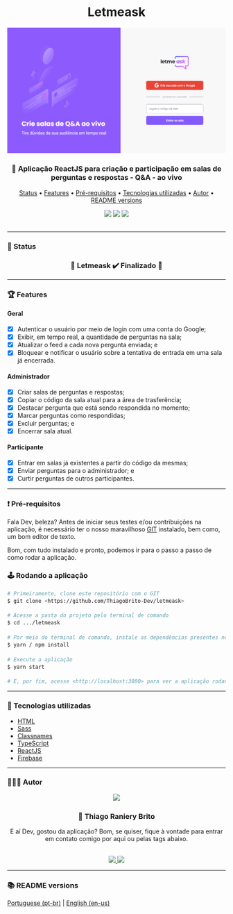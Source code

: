 <div align="center">
  <div>
    <h1>Letmeask</h1>
    <img src="./.github/letmeask.png" />
    <h3>
      💬 Aplicação ReactJS para criação e participação em salas de perguntas e respostas - Q&A - ao vivo
    </h3>
  </div>

  <p>
    <a href="#-status">Status</a> •
    <a href="#-features">Features</a> • 
    <a href="#%EF%B8%8F-pré-requisitos">Pré-requisitos</a> • 
    <a href="#-tecnologias-utilizadas">Tecnologias utilizadas</a> • 
    <a href="#-autor">Autor</a> •
    <a href="#-readme-versions">README versions</a>
  </p>

  <div>
    <img src="https://img.shields.io/github/license/ThiagoBrito-Dev/Podcastr?color=8d5afd&style=for-the-badge" />
    <img src="https://img.shields.io/static/v1?label=version&message=1.0.0&color=8d5afd&style=for-the-badge" />
    <img src="https://img.shields.io/static/v1?label=yarn&message=v1.22.5&color=8d5afd&style=for-the-badge" />
  </div>
</div>

<br/>
<hr>

### 🏁 Status

<h3 align="center">
  🎉 Letmeask ✔️ Finalizado 🎉
</h3>

<hr>

### 🏆 Features

#### Geral

- [x] Autenticar o usuário por meio de login com uma conta do Google;
- [x] Exibir, em tempo real, a quantidade de perguntas na sala;
- [x] Atualizar o feed a cada nova pergunta enviada; e
- [x] Bloquear e notificar o usuário sobre a tentativa de entrada em uma sala já encerrada.

#### Administrador

- [x] Criar salas de perguntas e respostas;
- [x] Copiar o código da sala atual para a área de trasferência;
- [x] Destacar pergunta que está sendo respondida no momento;
- [x] Marcar perguntas como respondidas;
- [x] Excluir perguntas; e
- [x] Encerrar sala atual.

#### Participante

- [x] Entrar em salas já existentes a partir do código da mesmas;
- [x] Enviar perguntas para o administrador; e
- [x] Curtir perguntas de outros participantes.

<hr>

### ❗️ Pré-requisitos

Fala Dev, beleza? Antes de iniciar seus testes e/ou contribuições na aplicação, é necessário ter o nosso maravilhoso [GIT](https://git-scm.com) instalado, bem como, um bom editor de texto.

Bom, com tudo instalado e pronto, podemos ir para o passo a passo de como rodar a aplicação.

### 🕹️ Rodando a aplicação

```bash
# Primeiramente, clone este repositório com o GIT
$ git clone <https://github.com/ThiagoBrito-Dev/letmeask>

# Acesse a pasta do projeto pelo terminal de comando
$ cd .../letmeask

# Por meio do terminal de comando, instale as dependências presentes no package.json
$ yarn / npm install

# Execute a aplicação
$ yarn start

# E, por fim, acesse <http://localhost:3000> para ver a aplicação rodando no servidor local
```

<hr>

### 🔮 Tecnologias utilizadas

- [HTML](https://devdocs.io/html/)
- [Sass](https://sass-lang.com/)
- [Classnames](https://www.npmjs.com/package/classnames)
- [TypeScript](https://www.typescriptlang.org/)
- [ReactJS](https://pt-br.reactjs.org/)
- [Firebase](https://firebase.google.com/?hl=pt)

<hr>

### 👨🏽‍🎓 Autor

<div align="center">
  <img src="https://github.com/ThiagoBrito-Dev.png" width="275px" />
  <br />
  <h3>
    🤝 Thiago Raniery Brito
  </h3>
  <p>E aí Dev, gostou da aplicação? Bom, se quiser, fique à vontade para entrar em contato comigo por aqui ou pelas tags abaixo.</p>
  <br />
  <a href="https://www.linkedin.com/in/thiagoranierybrito/">
    <img src="https://img.shields.io/badge/-LinkedIn-blue?style=flat-square&logo=Linkedin&logoColor=white&link=https://www.linkedin.com/in/thiagoranierybrito/" />
  </a>
  <a href="mailto:thiagobritotrs@gmail.com">
    <img src="https://img.shields.io/badge/-Gmail-c14438?style=flat-square&logo=Gmail&logoColor=white&link=mailto:thiagobritotrs@gmail.com" />
  </a>
</div>

<hr>

### 📚 README versions

<p>
    <a href="https://github.com/ThiagoBrito-Dev/letmeask/blob/main/README.md">Portuguese (pt-br)</a>
        |   
    <a href="https://github.com/ThiagoBrito-Dev/letmeask/blob/main/README-en.md">English (en-us)</a>
</p>
